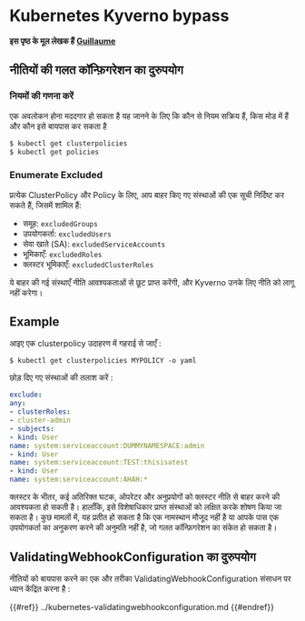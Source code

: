 # Kubernetes Kyverno bypass

**इस पृष्ठ के मूल लेखक हैं** [**Guillaume**](https://www.linkedin.com/in/guillaume-chapela-ab4b9a196)

## नीतियों की गलत कॉन्फ़िगरेशन का दुरुपयोग

### नियमों की गणना करें

एक अवलोकन होना मददगार हो सकता है यह जानने के लिए कि कौन से नियम सक्रिय हैं, किस मोड में हैं और कौन इसे बायपास कर सकता है
```bash
$ kubectl get clusterpolicies
$ kubectl get policies
```
### Enumerate Excluded

प्रत्येक ClusterPolicy और Policy के लिए, आप बाहर किए गए संस्थाओं की एक सूची निर्दिष्ट कर सकते हैं, जिसमें शामिल हैं:

- समूह: `excludedGroups`
- उपयोगकर्ता: `excludedUsers`
- सेवा खाते (SA): `excludedServiceAccounts`
- भूमिकाएँ: `excludedRoles`
- क्लस्टर भूमिकाएँ: `excludedClusterRoles`

ये बाहर की गई संस्थाएँ नीति आवश्यकताओं से छूट प्राप्त करेंगी, और Kyverno उनके लिए नीति को लागू नहीं करेगा।

## Example&#x20;

आइए एक clusterpolicy उदाहरण में गहराई से जाएँ :&#x20;
```
$ kubectl get clusterpolicies MYPOLICY -o yaml
```
छोड़ दिए गए संस्थाओं की तलाश करें :&#x20;
```yaml
exclude:
any:
- clusterRoles:
- cluster-admin
- subjects:
- kind: User
name: system:serviceaccount:DUMMYNAMESPACE:admin
- kind: User
name: system:serviceaccount:TEST:thisisatest
- kind: User
name: system:serviceaccount:AHAH:*
```
क्लस्टर के भीतर, कई अतिरिक्त घटक, ऑपरेटर और अनुप्रयोगों को क्लस्टर नीति से बाहर करने की आवश्यकता हो सकती है। हालाँकि, इसे विशेषाधिकार प्राप्त संस्थाओं को लक्षित करके शोषण किया जा सकता है। कुछ मामलों में, यह प्रतीत हो सकता है कि एक नामस्थान मौजूद नहीं है या आपके पास एक उपयोगकर्ता का अनुकरण करने की अनुमति नहीं है, जो गलत कॉन्फ़िगरेशन का संकेत हो सकता है।

## ValidatingWebhookConfiguration का दुरुपयोग

नीतियों को बायपास करने का एक और तरीका ValidatingWebhookConfiguration संसाधन पर ध्यान केंद्रित करना है :&#x20;

{{#ref}}
../kubernetes-validatingwebhookconfiguration.md
{{#endref}}
